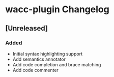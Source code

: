 <!-- Keep a Changelog guide -> https://keepachangelog.com -->

# wacc-plugin Changelog

## [Unreleased]
### Added
- Initial syntax highlighting support
- Add semantics annotator
- Add code completion and brace matching
- Add code commenter